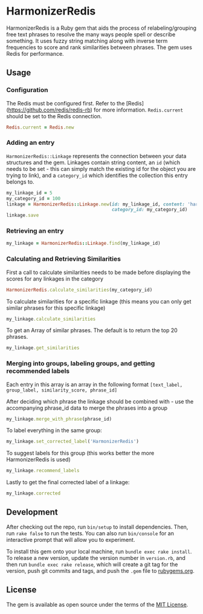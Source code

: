 # HarmonizerRedis

HarmonizerRedis is a Ruby gem that aids the process of relabeling/grouping free text phrases to
resolve the many ways people spell or describe something. It uses fuzzy string matching along with inverse
term frequencies to score and rank similarities between phrases. The gem uses Redis for performance.

## Usage

### Configuration

The Redis must be configured first. Refer to the [Redis] (https://github.com/redis/redis-rb) for more information.
`Redis.current` should be set to the Redis connection.

```ruby
Redis.current = Redis.new
```

### Adding an entry

`HarmonizerRedis::Linkage` represents the connection between your data structures and the gem. Linkages contain
string content, an `id` (which needs to be set - this can simply match the existing id for the object you
are trying to link), and a `category_id` which identifies the collection this entry belongs to.

```ruby
my_linkage_id = 5
my_category_id = 100
linkage = HarmonizerRedis::Linkage.new(id: my_linkage_id, content: 'harmonizer redis',
                                       category_id: my_category_id)
linkage.save
```

### Retrieving an entry

```ruby
my_linkage = HarmonizerRedis::Linkage.find(my_linkage_id)
```

### Calculating and Retrieving Similarities

First a call to calculate similarities needs to be made before displaying the scores for any linkages in the category

```ruby
HarmonizerRedis.calculate_similarities(my_category_id)
```

To calculate similarities for a specific linkage (this means you can only get similar phrases for this specific linkage)

```ruby
my_linkage.calculate_similarities
```

To get an Array of similar phrases. The default is to return the top 20 phrases.

```ruby
my_linkage.get_similarities
```

### Merging into groups, labeling groups, and getting recommended labels

Each entry in this array is an array in the following format `[text_label, group_label, similarity_score, phrase_id]`

After deciding which phrase the linkage should be combined with - use the accompanying phrase_id data to merge the phrases into a group

```ruby
my_linkage.merge_with_phrase(phrase_id)
```

To label everything in the same group:

```ruby
my_linkage.set_corrected_label('HarmonizerRedis')
```

To suggest labels for this group (this works better the more HarmonizerRedis is used)

```ruby
my_linkage.recommend_labels
```

Lastly to get the final corrected label of a linkage:

```ruby
my_linkage.corrected
```

## Development

After checking out the repo, run `bin/setup` to install dependencies. Then, run `rake false` to run the tests. You can also run `bin/console` for an interactive prompt that will allow you to experiment.

To install this gem onto your local machine, run `bundle exec rake install`. To release a new version, update the version number in `version.rb`, and then run `bundle exec rake release`, which will create a git tag for the version, push git commits and tags, and push the `.gem` file to [rubygems.org](https://rubygems.org).

## License

The gem is available as open source under the terms of the [MIT License](http://opensource.org/licenses/MIT).

